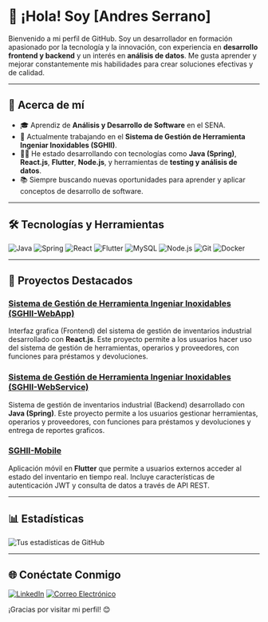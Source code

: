 # 👋 ¡Hola! Soy [Andres Serrano]

Bienvenido a mi perfil de GitHub. Soy un desarrollador en formación apasionado por la tecnología y la innovación, con experiencia en **desarrollo frontend y backend** y un interés en **análisis de datos**. Me gusta aprender y mejorar constantemente mis habilidades para crear soluciones efectivas y de calidad.

---

## 🚀 Acerca de mí

- 🎓 Aprendiz de **Análisis y Desarrollo de Software** en el SENA.
- 🌱 Actualmente trabajando en el **Sistema de Gestión de Herramienta Ingeniar Inoxidables (SGHII)**.
- 👨‍💻 He estado desarrollando con tecnologías como **Java (Spring)**, **React.js**, **Flutter**, **Node.js**, y herramientas de **testing y análisis de datos**.
- 📚 Siempre buscando nuevas oportunidades para aprender y aplicar conceptos de desarrollo de software.

---

## 🛠 Tecnologías y Herramientas

![Java](https://img.shields.io/badge/Java-ED8B00?style=for-the-badge&logo=java&logoColor=white)
![Spring](https://img.shields.io/badge/Spring-6DB33F?style=for-the-badge&logo=spring&logoColor=white)
![React](https://img.shields.io/badge/React-61DAFB?style=for-the-badge&logo=react&logoColor=black)
![Flutter](https://img.shields.io/badge/Flutter-02569B?style=for-the-badge&logo=flutter&logoColor=white)
![MySQL](https://img.shields.io/badge/MySQL-4479A1?style=for-the-badge&logo=mysql&logoColor=white)
![Node.js](https://img.shields.io/badge/Node.js-339933?style=for-the-badge&logo=nodedotjs&logoColor=white)
![Git](https://img.shields.io/badge/Git-F05032?style=for-the-badge&logo=git&logoColor=white)
![Docker](https://img.shields.io/badge/Docker-2496ED?style=for-the-badge&logo=docker&logoColor=white)

---

## 📂 Proyectos Destacados

### [Sistema de Gestión de Herramienta Ingeniar Inoxidables (SGHII-WebApp)](https://github.com/corsariopsique/SGHII-App)
Interfaz grafica (Frontend) del sistema de gestión de inventarios industrial desarrollado con **React.js**. Este proyecto permite a los usuarios hacer uso del sistema de gestión de herramientas, operarios y proveedores, con funciones para préstamos y devoluciones.

### [Sistema de Gestión de Herramienta Ingeniar Inoxidables (SGHII-WebService)](https://github.com/corsariopsique/SGHII-WebService)
Sistema de gestión de inventarios industrial (Backend) desarrollado con **Java (Spring)**. Este proyecto permite a los usuarios gestionar herramientas, operarios y proveedores, con funciones para préstamos y devoluciones y entrega de reportes graficos.

### [SGHII-Mobile](https://github.com/corsariopsique/SGHII-Mobile)
Aplicación móvil en **Flutter** que permite a usuarios externos acceder al estado del inventario en tiempo real. Incluye características de autenticación JWT y consulta de datos a través de API REST.

---

## 📊 Estadísticas

![Tus estadísticas de GitHub](https://github-readme-stats.vercel.app/api?username=corsariopsique&show_icons=true&theme=dark)

---

## 🌐 Conéctate Conmigo

[![LinkedIn](https://img.shields.io/badge/LinkedIn-0077B5?style=for-the-badge&logo=linkedin&logoColor=white)](https://linkedin.com/in/andres-serrano-250251277)
[![Correo Electrónico](https://img.shields.io/badge/Correo-D14836?style=for-the-badge&logo=gmail&logoColor=white)](mailto:corsariopsique@gmail.com)

¡Gracias por visitar mi perfil! 😊 
